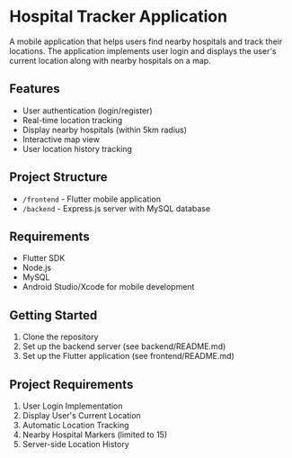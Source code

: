 # Hospital Tracker Application

A mobile application that helps users find nearby hospitals and track their locations. The application implements user login and displays the user's current location along with nearby hospitals on a map.

## Features

- User authentication (login/register)
- Real-time location tracking
- Display nearby hospitals (within 5km radius)
- Interactive map view
- User location history tracking

## Project Structure

- `/frontend` - Flutter mobile application
- `/backend` - Express.js server with MySQL database

## Requirements

- Flutter SDK
- Node.js
- MySQL
- Android Studio/Xcode for mobile development

## Getting Started

1. Clone the repository
2. Set up the backend server (see backend/README.md)
3. Set up the Flutter application (see frontend/README.md)

## Project Requirements

1. User Login Implementation
2. Display User's Current Location
3. Automatic Location Tracking
4. Nearby Hospital Markers (limited to 15)
5. Server-side Location History
